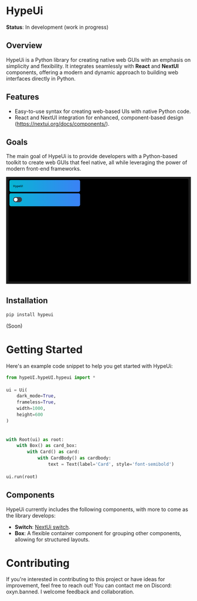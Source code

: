 # HypeUi

**Status**: In development (work in progress)

## Overview

HypeUi is a Python library for creating native web GUIs with an emphasis on simplicity and flexibility. It integrates seamlessly with **React** and **NextUI** components, offering a modern and dynamic approach to building web interfaces directly in Python.

## Features

- Easy-to-use syntax for creating web-based UIs with native Python code.
- React and NextUI integration for enhanced, component-based design (https://nextui.org/docs/components/).

## Goals

The main goal of HypeUi is to provide developers with a Python-based toolkit to create web GUIs that feel native, all while leveraging the power of modern front-end frameworks.


![demo](https://github.com/OxynDev/HypeUi/blob/main/demo.png?raw=true)

## Installation

```bash
pip install hypeui
```

(Soon)

# Getting Started
Here's an example code snippet to help you get started with HypeUi:

```python
from hypeUI.hypeUI.hypeui import *

ui = Ui(
    dark_mode=True,
    frameless=True,
    width=1000,
    height=600
)


with Root(ui) as root:
    with Box() as card_box:
        with Card() as card:
            with CardBody() as cardbody:
                text = Text(label='Card', style='font-semibold')

ui.run(root)
```

## Components

HypeUi currently includes the following components, with more to come as the library develops:

- **Switch**: [NextUi switch](https://nextui.org/docs/components/switch).
- **Box**: A flexible container component for grouping other components, allowing for structured layouts.


# Contributing
If you're interested in contributing to this project or have ideas for improvement, feel free to reach out! You can contact me on Discord: oxyn.banned. I welcome feedback and collaboration.
